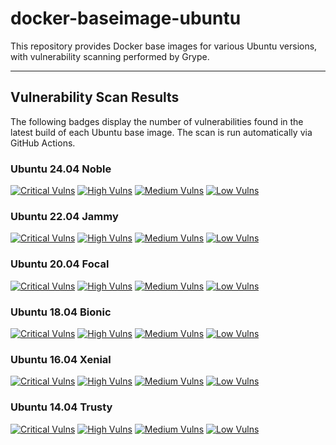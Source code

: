 # docker-baseimage-ubuntu

This repository provides Docker base images for various Ubuntu versions, with vulnerability scanning performed by Grype.

---

## Vulnerability Scan Results

The following badges display the number of vulnerabilities found in the latest build of each Ubuntu base image. The scan is run automatically via GitHub Actions.

### Ubuntu 24.04 Noble
[![Critical Vulns](https://img.shields.io/badge/Critical-0-red.svg)](https://htmlpreview.github.io/?https://github.com/AnchorLayer/docker-baseimage-ubuntu/blob/main/vuln-reports-noble/grype-report-noble.html) [![High Vulns](https://img.shields.io/badge/High-0-orange.svg)](https://htmlpreview.github.io/?https://github.com/AnchorLayer/docker-baseimage-ubuntu/blob/main/vuln-reports-noble/grype-report-noble.html) [![Medium Vulns](https://img.shields.io/badge/Medium-17-yellow.svg)](https://htmlpreview.github.io/?https://github.com/AnchorLayer/docker-baseimage-ubuntu/blob/main/vuln-reports-noble/grype-report-noble.html) [![Low Vulns](https://img.shields.io/badge/Low-15-blue.svg)](https://htmlpreview.github.io/?https://github.com/AnchorLayer/docker-baseimage-ubuntu/blob/main/vuln-reports-noble/grype-report-noble.html)

### Ubuntu 22.04 Jammy
[![Critical Vulns](https://img.shields.io/badge/Critical-0-red.svg)](https://htmlpreview.github.io/?https://github.com/AnchorLayer/docker-baseimage-ubuntu/blob/main/vuln-reports-jammy/grype-report-jammy.html) [![High Vulns](https://img.shields.io/badge/High-0-orange.svg)](https://htmlpreview.github.io/?https://github.com/AnchorLayer/docker-baseimage-ubuntu/blob/main/vuln-reports-jammy/grype-report-jammy.html) [![Medium Vulns](https://img.shields.io/badge/Medium-13-yellow.svg)](https://htmlpreview.github.io/?https://github.com/AnchorLayer/docker-baseimage-ubuntu/blob/main/vuln-reports-jammy/grype-report-jammy.html) [![Low Vulns](https://img.shields.io/badge/Low-31-blue.svg)](https://htmlpreview.github.io/?https://github.com/AnchorLayer/docker-baseimage-ubuntu/blob/main/vuln-reports-jammy/grype-report-jammy.html)

### Ubuntu 20.04 Focal
[![Critical Vulns](https://img.shields.io/badge/Critical-0-red.svg)](https://htmlpreview.github.io/?https://github.com/AnchorLayer/docker-baseimage-ubuntu/blob/main/vuln-reports-focal/grype-report-focal.html) [![High Vulns](https://img.shields.io/badge/High-0-orange.svg)](https://htmlpreview.github.io/?https://github.com/AnchorLayer/docker-baseimage-ubuntu/blob/main/vuln-reports-focal/grype-report-focal.html) [![Medium Vulns](https://img.shields.io/badge/Medium-7-yellow.svg)](https://htmlpreview.github.io/?https://github.com/AnchorLayer/docker-baseimage-ubuntu/blob/main/vuln-reports-focal/grype-report-focal.html) [![Low Vulns](https://img.shields.io/badge/Low-33-blue.svg)](https://htmlpreview.github.io/?https://github.com/AnchorLayer/docker-baseimage-ubuntu/blob/main/vuln-reports-focal/grype-report-focal.html)

### Ubuntu 18.04 Bionic
[![Critical Vulns](https://img.shields.io/badge/Critical-0-red.svg)](https://htmlpreview.github.io/?https://github.com/AnchorLayer/docker-baseimage-ubuntu/blob/main/vuln-reports-bionic/grype-report-bionic.html) [![High Vulns](https://img.shields.io/badge/High-5-orange.svg)](https://htmlpreview.github.io/?https://github.com/AnchorLayer/docker-baseimage-ubuntu/blob/main/vuln-reports-bionic/grype-report-bionic.html) [![Medium Vulns](https://img.shields.io/badge/Medium-91-yellow.svg)](https://htmlpreview.github.io/?https://github.com/AnchorLayer/docker-baseimage-ubuntu/blob/main/vuln-reports-bionic/grype-report-bionic.html) [![Low Vulns](https://img.shields.io/badge/Low-90-blue.svg)](https://htmlpreview.github.io/?https://github.com/AnchorLayer/docker-baseimage-ubuntu/blob/main/vuln-reports-bionic/grype-report-bionic.html)

### Ubuntu 16.04 Xenial
[![Critical Vulns](https://img.shields.io/badge/Critical-0-red.svg)](https://htmlpreview.github.io/?https://github.com/AnchorLayer/docker-baseimage-ubuntu/blob/main/vuln-reports-xenial/grype-report-xenial.html) [![High Vulns](https://img.shields.io/badge/High-9-orange.svg)](https://htmlpreview.github.io/?https://github.com/AnchorLayer/docker-baseimage-ubuntu/blob/main/vuln-reports-xenial/grype-report-xenial.html) [![Medium Vulns](https://img.shields.io/badge/Medium-301-yellow.svg)](https://htmlpreview.github.io/?https://github.com/AnchorLayer/docker-baseimage-ubuntu/blob/main/vuln-reports-xenial/grype-report-xenial.html) [![Low Vulns](https://img.shields.io/badge/Low-257-blue.svg)](https://htmlpreview.github.io/?https://github.com/AnchorLayer/docker-baseimage-ubuntu/blob/main/vuln-reports-xenial/grype-report-xenial.html)

### Ubuntu 14.04 Trusty
[![Critical Vulns](https://img.shields.io/badge/Critical-0-red.svg)](https://htmlpreview.github.io/?https://github.com/AnchorLayer/docker-baseimage-ubuntu/blob/main/vuln-reports-trusty/grype-report-trusty.html) [![High Vulns](https://img.shields.io/badge/High-36-orange.svg)](https://htmlpreview.github.io/?https://github.com/AnchorLayer/docker-baseimage-ubuntu/blob/main/vuln-reports-trusty/grype-report-trusty.html) [![Medium Vulns](https://img.shields.io/badge/Medium-919-yellow.svg)](https://htmlpreview.github.io/?https://github.com/AnchorLayer/docker-baseimage-ubuntu/blob/main/vuln-reports-trusty/grype-report-trusty.html) [![Low Vulns](https://img.shields.io/badge/Low-575-blue.svg)](https://htmlpreview.github.io/?https://github.com/AnchorLayer/docker-baseimage-ubuntu/blob/main/vuln-reports-trusty/grype-report-trusty.html)
